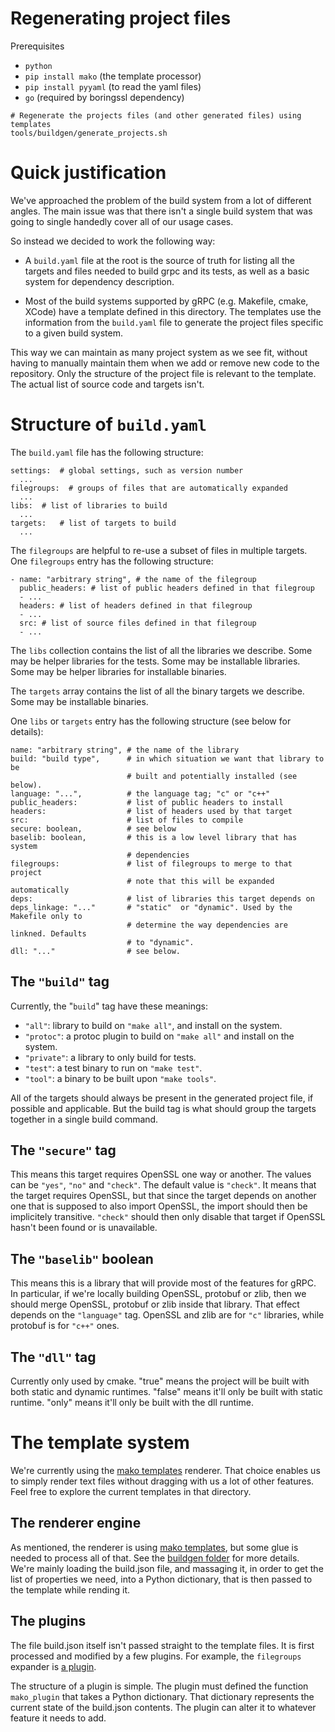 # Regenerating project files

Prerequisites
- `python`
- `pip install mako` (the template processor)
- `pip install pyyaml` (to read the yaml files)
- `go` (required by boringssl dependency)

```
# Regenerate the projects files (and other generated files) using templates
tools/buildgen/generate_projects.sh
```

# Quick justification

We've approached the problem of the build system from a lot of different
angles. The main issue was that there isn't a single build system that
was going to single handedly cover all of our usage cases.

So instead we decided to work the following way:

* A `build.yaml` file at the root is the source of truth for listing all the
targets and files needed to build grpc and its tests, as well as a basic system
for dependency description.

* Most of the build systems supported by gRPC (e.g. Makefile, cmake, XCode) have a template defined in this directory. The templates use the information from the `build.yaml` file to generate the project files specific to a given build system.

This way we can maintain as many project system as we see fit, without having
to manually maintain them when we add or remove new code to the repository.
Only the structure of the project file is relevant to the template. The actual
list of source code and targets isn't.

# Structure of `build.yaml`

The `build.yaml` file has the following structure:

```
settings:  # global settings, such as version number
  ...
filegroups:  # groups of files that are automatically expanded
  ...
libs:  # list of libraries to build
  ...
targets:   # list of targets to build
  ...
```

The `filegroups` are helpful to re-use a subset of files in multiple targets.
One `filegroups` entry has the following structure:

```
- name: "arbitrary string", # the name of the filegroup
  public_headers: # list of public headers defined in that filegroup
  - ...
  headers: # list of headers defined in that filegroup
  - ...
  src: # list of source files defined in that filegroup
  - ...
```

The `libs` collection contains the list of all the libraries we describe. Some may be
helper libraries for the tests. Some may be installable libraries. Some may be
helper libraries for installable binaries.

The `targets` array contains the list of all the binary targets we describe. Some may
be installable binaries.

One `libs` or `targets` entry has the following structure (see below for
details):

```
name: "arbitrary string", # the name of the library
build: "build type",      # in which situation we want that library to be
                          # built and potentially installed (see below).
language: "...",          # the language tag; "c" or "c++"
public_headers:           # list of public headers to install
headers:                  # list of headers used by that target
src:                      # list of files to compile
secure: boolean,          # see below
baselib: boolean,         # this is a low level library that has system
                          # dependencies
filegroups:               # list of filegroups to merge to that project
                          # note that this will be expanded automatically
deps:                     # list of libraries this target depends on
deps_linkage: "..."       # "static"  or "dynamic". Used by the Makefile only to
                          # determine the way dependencies are linkned. Defaults
                          # to "dynamic".
dll: "..."                # see below.
```

## The `"build"` tag

Currently, the "`build`" tag have these meanings:

* `"all"`: library to build on `"make all"`, and install on the system.
* `"protoc"`: a protoc plugin to build on `"make all"` and install on the system.
* `"private"`: a library to only build for tests.
* `"test"`: a test binary to run on `"make test"`.
* `"tool"`: a binary to be built upon `"make tools"`.

All of the targets should always be present in the generated project file, if
possible and applicable. But the build tag is what should group the targets
together in a single build command.


## The `"secure"` tag

This means this target requires OpenSSL one way or another. The values can be
`"yes"`, `"no"` and `"check"`. The default value is `"check"`. It means that
the target requires OpenSSL, but that since the target depends on another one
that is supposed to also import OpenSSL, the import should then be implicitely
transitive. `"check"` should then only disable that target if OpenSSL hasn't
been found or is unavailable.

## The `"baselib"` boolean

This means this is a library that will provide most of the features for gRPC.
In particular, if we're locally building OpenSSL, protobuf or zlib, then we
should merge OpenSSL, protobuf or zlib inside that library. That effect depends
on the `"language"` tag. OpenSSL and zlib are for `"c"` libraries, while
protobuf is for `"c++"` ones.

## The `"dll"` tag

Currently only used by cmake. "true" means the project will be
built with both static and dynamic runtimes. "false" means it'll only be built
with static runtime. "only" means it'll only be built with the dll runtime.


# The template system

We're currently using the [mako templates](http://www.makotemplates.org/)
renderer. That choice enables us to simply render text files without dragging
with us a lot of other features. Feel free to explore the current templates
in that directory.

## The renderer engine

As mentioned, the renderer is using [mako templates](http://www.makotemplates.org/),
but some glue is needed to process all of that. See the [buildgen folder](../tools/buildgen)
for more details. We're mainly loading the build.json file, and massaging it,
in order to get the list of properties we need, into a Python dictionary, that
is then passed to the template while rending it.

## The plugins

The file build.json itself isn't passed straight to the template files. It is
first processed and modified by a few plugins. For example, the `filegroups`
expander is [a plugin](../tools/buildgen/plugins/expand_filegroups.py).

The structure of a plugin is simple. The plugin must defined the function
`mako_plugin` that takes a Python dictionary. That dictionary represents the
current state of the build.json contents. The plugin can alter it to whatever
feature it needs to add.
